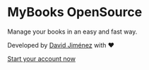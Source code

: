 # MyBooks OpenSource

Manage your books in an easy and fast way.

Developed by [David Jiménez](https://djvdev.com) with ❤️

[Start your account now](https://mybooks.djvdev.com)
